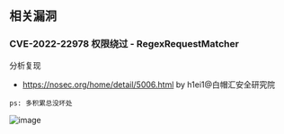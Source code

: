 相关漏洞
---

### CVE-2022-22978 权限绕过 - RegexRequestMatcher

分析复现
- https://nosec.org/home/detail/5006.html by h1ei1@白帽汇安全研究院

`ps: 多积累总没坏处`

![image](https://user-images.githubusercontent.com/55024146/170489085-982b6173-5600-4031-a656-f545f4583580.png)

